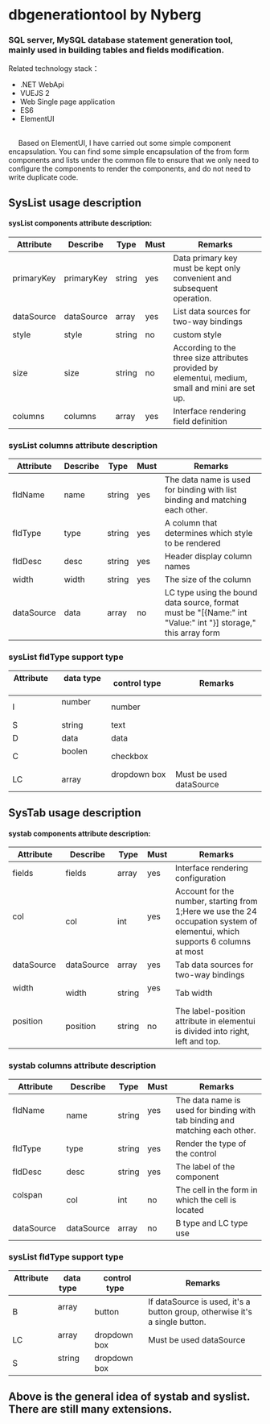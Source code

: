 # dbgenerationtool by Nyberg
### SQL server, MySQL database statement generation tool, mainly used in building tables and fields modification.

Related technology stack：
- .NET WebApi
- VUEJS 2
- Web Single page application
- ES6
- ElementUI
<br>
&nbsp;&nbsp;&nbsp;&nbsp; Based on ElementUI, I have carried out some simple component encapsulation.
You can find some simple encapsulation of the from form components and lists under the common file to ensure that we only need to configure the components to render the components, and do not need to write duplicate code.

## SysList usage description
#### sysList components attribute description:
|Attribute           |Describe      |Type    |Must    |Remarks
---------------------|--------------|--------|--------|--------
primaryKey           |primaryKey    |string  |yes     |Data primary key must be kept only convenient and subsequent operation.
dataSource           |dataSource    |array   |yes     |List data sources for two-way bindings
style                |style         |string  |no      |custom style
size                 |size          |string  |no      |According to the three size attributes provided by elementui, medium, small and mini are set up.
columns              |columns       |array   |yes     |Interface rendering field definition

### sysList columns attribute description
|Attribute           |Describe      |Type    |Must    |Remarks
---------------------|--------------|--------|--------|--------
fldName              |name          |string  |yes     |The data name is used for binding with list binding and matching each other.
fldType              |type          |string  |yes     |A column that determines which style to be rendered
fldDesc              |desc          |string  |yes     |Header display column names
width                |width         |string  |yes     |The size of the column
dataSource           |data          |array   |no      |LC type using the bound data source, format must be "[{Name:" int "Value:" int "}] storage," this array form

### sysList fldType support type
|Attribute     |data type     |control type    |Remarks
---------------|--------------|----------------|--------
I              |number        |number          |&nbsp;     
S              |string        |text            |&nbsp;    
D              |data          |data            |&nbsp;     
C              |boolen        |checkbox        |&nbsp;     
LC             |array         |dropdown box    |Must be used dataSource

## SysTab usage description
#### systab components attribute description:
|Attribute           |Describe      |Type    |Must    |Remarks
---------------------|--------------|--------|--------|--------
fields               |fields        |array   |yes     |Interface rendering configuration
col                  |col           |int     |yes     |Account for the number, starting from 1;Here we use the 24 occupation system of elementui, which supports 6 columns at most
dataSource           |dataSource    |array   |yes     |Tab data sources for two-way bindings
width                |width         |string  |yes     |Tab width
position             |position      |string  |no      |The label-position attribute in elementui is divided into right, left and top.

### systab columns attribute description
|Attribute           |Describe      |Type    |Must    |Remarks
---------------------|--------------|--------|--------|--------
fldName              |name          |string  |yes     |The data name is used for binding with tab binding and matching each other.
fldType              |type          |string  |yes     |Render the type of the control
fldDesc              |desc          |string  |yes     |The label of the component
colspan              |col           |int     |no      |The cell in the form in which the cell is located
dataSource           |dataSource    |array   |no      |B type and LC type use

### sysList fldType support type
|Attribute     |data type     |control type    |Remarks
---------------|--------------|----------------|--------
B              |array         |button          |If dataSource is used, it's a button group, otherwise it's a single button.  
LC             |array         |dropdown box    |Must be used dataSource    
S              |string        |dropdown box    |&nbsp;     

## Above is the general idea of systab and syslist. There are still many extensions.
